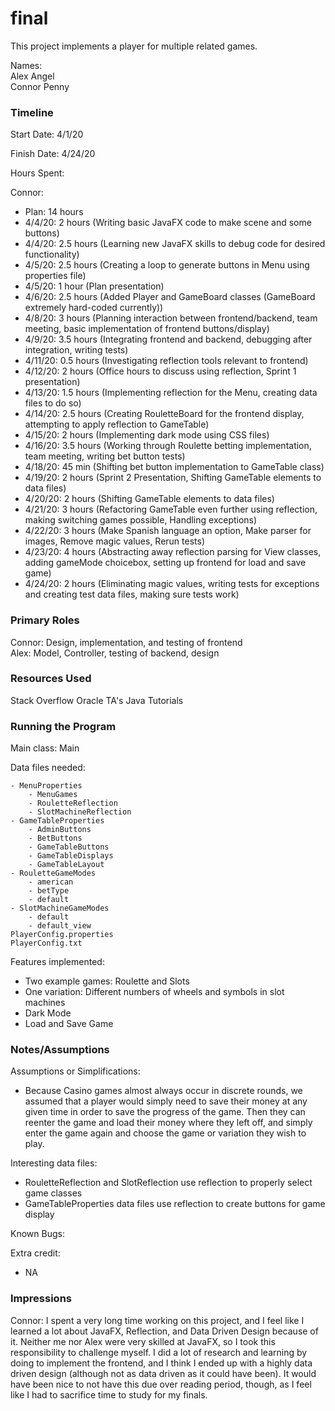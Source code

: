 final
====

This project implements a player for multiple related games.

Names:  
Alex Angel  
Connor Penny


### Timeline

Start Date: 4/1/20

Finish Date: 4/24/20

Hours Spent:

Connor:

- Plan: 14 hours
- 4/4/20: 2 hours (Writing basic JavaFX code to make scene and some buttons)
- 4/4/20: 2.5 hours (Learning new JavaFX skills to debug code for desired functionality)
- 4/5/20: 2.5 hours (Creating a loop to generate buttons in Menu using properties file)
- 4/5/20: 1 hour (Plan presentation)
- 4/6/20: 2.5 hours (Added Player and GameBoard classes (GameBoard extremely hard-coded currently))
- 4/8/20: 3 hours (Planning interaction between frontend/backend, team meeting, basic implementation of frontend buttons/display)
- 4/9/20: 3.5 hours (Integrating frontend and backend, debugging after integration, writing tests)
- 4/11/20: 0.5 hours (Investigating reflection tools relevant to frontend)
- 4/12/20: 2 hours (Office hours to discuss using reflection, Sprint 1 presentation)
- 4/13/20: 1.5 hours (Implementing reflection for the Menu, creating data files to do so)
- 4/14/20: 2.5 hours (Creating RouletteBoard for the frontend display, attempting to apply reflection to GameTable)
- 4/15/20: 2 hours (Implementing dark mode using CSS files)
- 4/16/20: 3.5 hours (Working through Roulette betting implementation, team meeting, writing bet button tests)
- 4/18/20: 45 min (Shifting bet button implementation to GameTable class)
- 4/19/20: 2 hours (Sprint 2 Presentation, Shifting GameTable elements to data files)
- 4/20/20: 2 hours (Shifting GameTable elements to data files)
- 4/21/20: 3 hours (Refactoring GameTable even further using reflection, making switching games possible, Handling exceptions)
- 4/22/20: 3 hours (Make Spanish language an option, Make parser for images, Remove magic values, Rerun tests)
- 4/23/20: 4 hours (Abstracting away reflection parsing for View classes, adding gameMode choicebox, setting up frontend for load and save game)
- 4/24/20: 2 hours (Eliminating magic values, writing tests for exceptions and creating test data files, making sure tests work)


### Primary Roles

Connor: Design, implementation, and testing of frontend  
Alex: Model, Controller, testing of backend, design

### Resources Used

Stack Overflow
Oracle
TA's
Java Tutorials

### Running the Program

Main class: Main

Data files needed:

    - MenuProperties
        - MenuGames
        - RouletteReflection
        - SlotMachineReflection
    - GameTableProperties
        - AdminButtons
        - BetButtons
        - GameTableButtons
        - GameTableDisplays
        - GameTableLayout
    - RouletteGameModes
        - american
        - betType
        - default
    - SlotMachineGameModes
        - default
        - default_view
    PlayerConfig.properties
    PlayerConfig.txt

Features implemented:

- Two example games: Roulette and Slots
- One variation: Different numbers of wheels and symbols in slot machines
- Dark Mode
- Load and Save Game


### Notes/Assumptions

Assumptions or Simplifications:

- Because Casino games almost always occur in discrete rounds, we assumed that a player would simply need to save their money
at any given time in order to save the progress of the game. Then they can reenter the game and load their money where they left off,
and simply enter the game again and choose the game or variation they wish to play.

Interesting data files:

- RouletteReflection and SlotReflection use reflection to properly select game classes
- GameTableProperties data files use reflection to create buttons for game display


Known Bugs:

Extra credit:
- NA


### Impressions

Connor: I spent a very long time working on this project, and I feel like I learned a lot about JavaFX, Reflection, and Data Driven 
Design because of it. Neither me nor Alex were very skilled at JavaFX, so I took this responsibility to challenge myself. I did a lot
of research and learning by doing to implement the frontend, and I think I ended up with a highly data driven design (although not 
as data driven as it could have been). It would have been nice to not have this due over reading period, though, as I feel like I had to
sacrifice time to study for my finals.


